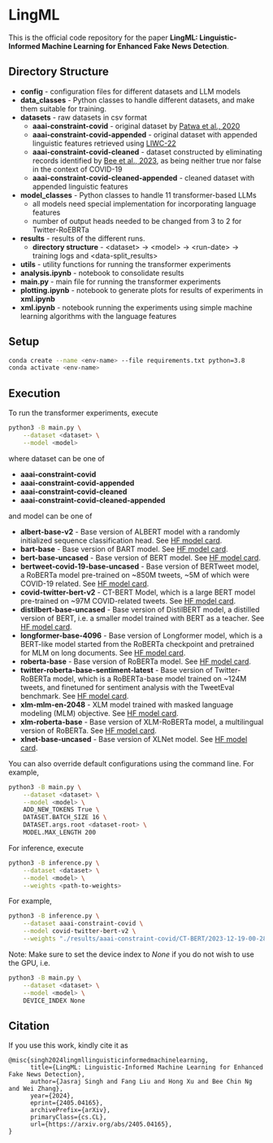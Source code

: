 # LingML

This is the official code repository for the paper **LingML: Linguistic-Informed Machine Learning for Enhanced Fake News Detection**.

## Directory Structure

- **config** - configuration files for different datasets and LLM models
- **data_classes** - Python classes to handle different datasets, and make them suitable for training.
- **datasets** - raw datasets in csv format
    - **aaai-constraint-covid** - original dataset by [Patwa et al., 2020](https://arxiv.org/abs/2011.03327/)
    - **aaai-constraint-covid-appended** - original dataset with appended linguistic features retrieved using [LIWC-22](https://www.liwc.app/)
    - **aaai-constraint-covid-cleaned** - dataset constructed by eliminating records identified by [Bee et al., 2023](https://arxiv.org/abs/2310.04237), as being neither true nor false in the context of COVID-19
    - **aaai-constraint-covid-cleaned-appended** - cleaned dataset with appended linguistic features
- **model_classes** - Python classes to handle 11 transformer-based LLMs
    - all models need special implementation for incorporating language features
    - number of output heads needed to be changed from 3 to 2 for Twitter-RoEBRTa
- **results** - results of the different runs. <br>
    - **directory structure** - \<dataset> -> \<model> -> \<run-date> -> training logs and <data-split_results>
- **utils** - utility functions for running the transformer experiments
- **analysis.ipynb** - notebook to consolidate results
- **main.py** - main file for running the transformer experiments
- **plotting.ipynb** - notebook to generate plots for results of experiments in **xml.ipynb**
- **xml.ipynb** - notebook running the experiments using simple machine learning algorithms with the language features

## Setup

```bash
conda create --name <env-name> --file requirements.txt python=3.8
conda activate <env-name>
```

## Execution

To run the transformer experiments, execute
```bash
python3 -B main.py \
    --dataset <dataset> \
    --model <model>
```

where dataset can be one of
- **aaai-constraint-covid**
- **aaai-constraint-covid-appended**
- **aaai-constraint-covid-cleaned**
- **aaai-constraint-covid-cleaned-appended**

and model can be one of 
- **albert-base-v2** - Base version of ALBERT model with a randomly initialized sequence classification head. See [HF model card](https://huggingface.co/albert-base-v2).
- **bart-base** - Base version of BART model. See [HF model card](https://huggingface.co/facebook/bart-base).
- **bert-base-uncased** - Base version of BERT model. See [HF model card](https://huggingface.co/bert-base-uncased).
- **bertweet-covid-19-base-uncased** - Base version of BERTweet model, a RoBERTa model pre-trained on ~850M tweets, ~5M of which were COVID-19 related. See [HF model card](https://huggingface.co/vinai/bertweet-covid19-base-uncased).
- **covid-twitter-bert-v2** - CT-BERT Model, which is a large BERT model pre-trained on ~97M COVID-related tweets. See [HF model card](https://huggingface.co/digitalepidemiologylab/covid-twitter-bert-v2).
- **distilbert-base-uncased** - Base version of DistilBERT model, a distilled version of BERT, i.e. a smaller model trained with BERT as a teacher. See [HF model card](https://huggingface.co/distilbert-base-uncased).
- **longformer-base-4096** - Base version of Longformer model, which is a BERT-like model started from the RoBERTa checkpoint and pretrained for MLM on long documents. See [HF model card](https://huggingface.co/allenai/longformer-base-4096).
- **roberta-base** - Base version of RoBERTa model. See [HF model card](https://huggingface.co/roberta-base).
- **twitter-roberta-base-sentiment-latest** - Base version of Twitter-RoBERTa model, which is a RoBERTa-base model trained on ~124M tweets, and finetuned for sentiment analysis with the TweetEval benchmark. See [HF model card](https://huggingface.co/cardiffnlp/twitter-roberta-base-sentiment-latest).
- **xlm-mlm-en-2048** - XLM model trained with masked language modeling (MLM) objective. See [HF model card](https://huggingface.co/xlm-mlm-en-2048).
- **xlm-roberta-base** - Base version of XLM-RoBERTa model, a multilingual version of RoBERTa. See [HF model card](https://huggingface.co/xlm-roberta-base).
- **xlnet-base-uncased** - Base version of XLNet model. See [HF model card](https://huggingface.co/xlnet-base-cased).

You can also override default configurations using the command line. For example,
```bash
python3 -B main.py \
    --dataset <dataset> \
    --model <model> \
    ADD_NEW_TOKENS True \
    DATASET.BATCH_SIZE 16 \
    DATASET.args.root <dataset-root> \
    MODEL.MAX_LENGTH 200
```

For inference, execute
```bash
python3 -B inference.py \
    --dataset <dataset> \
    --model <model> \
    --weights <path-to-weights>
```

For example,
```bash
python3 -B inference.py \
    --dataset aaai-constraint-covid \
    --model covid-twitter-bert-v2 \
    --weights "./results/aaai-constraint-covid/CT-BERT/2023-12-19-00-28-08/ckpt5350.pth"
```

Note: Make sure to set the device index to <i>None</i> if you do not wish to use the GPU, i.e.
```bash
python3 -B main.py \
    --dataset <dataset> \
    --model <model> \
    DEVICE_INDEX None
```

## Citation

If you use this work, kindly cite it as
```
@misc{singh2024lingmllinguisticinformedmachinelearning,
      title={LingML: Linguistic-Informed Machine Learning for Enhanced Fake News Detection}, 
      author={Jasraj Singh and Fang Liu and Hong Xu and Bee Chin Ng and Wei Zhang},
      year={2024},
      eprint={2405.04165},
      archivePrefix={arXiv},
      primaryClass={cs.CL},
      url={https://arxiv.org/abs/2405.04165}, 
}
```
